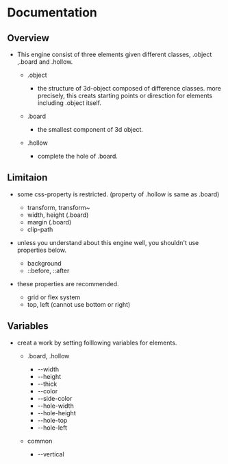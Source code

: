 # Documentation

## Overview
* This engine consist of three elements given different classes, .object ,.board and .hollow.
    * .object 
        * the structure of 3d-object composed of difference classes. more precisely, this creats starting points or diresction for elements including .object itself.

    * .board
        * the smallest component of 3d object.

    * .hollow
        * complete the hole of .board.

## Limitaion
* some css-property is restricted. (property of .hollow is same as .board)
    * transform, transform~
    * width, height (.board)
    * margin (.board)
    * clip-path

* unless you understand about this engine well, you shouldn't use properties below.
    * background
    * ::before, ::after

* these properties are recommended.
    * grid or flex system
    * top, left (cannot use bottom or right)

## Variables
* creat a work by setting folllowing variables for elements.
    * .board, .hollow
        * --width
        * --height
        * --thick
        * --color
        * --side-color
        * --hole-width
        * --hole-height
        * --hole-top
        * --hole-left

    * common
        * --vertical